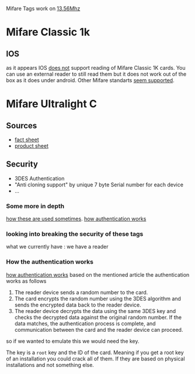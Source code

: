 Mifare Tags work on [13.56Mhz](https://en.wikipedia.org/wiki/MIFARE) 
# Mifare Classic 1k 

## IOS
as it appears IOS [does not](https://forums.developer.apple.com/forums/thread/133179) support reading of Mifare Classic 1K cards. You can use an external reader to still read them but it does not work out of the box as it does under android. Other Mifare standarts [seem supported](https://developer.apple.com/documentation/corenfc/nfcmifaretag). 


# Mifare Ultralight C 

## Sources
- [fact sheet](https://www.nxp.com/docs/en/fact-sheet/MIFARE-ULTRALIGHT-C-FS.pdf)
- [product sheet](https://www.nxp.com/docs/en/data-sheet/MF0ICU2.pdf)


## Security 


- 3DES Authentication 
- "Anti cloning support" by unique 7 byte Serial number for each device
- ...

### Some more in depth 
[how these are used sometimes](https://tech.springcard.com/2010/mifare-ultralight-c-low-cost-yet-high-security/).
[how authentication works](https://www.rfidcard.com/understanding-mifare-ultralight-c-and-its-role-in-secure-access-control/)

### looking into breaking the security of these tags

what we currently have : we have a reader 

### How the authentication works 

[how authentication works](https://www.rfidcard.com/understanding-mifare-ultralight-c-and-its-role-in-secure-access-control/)
based on the mentioned article the authentication works as follows 


1. The reader device sends a random number to the card.
2. The card encrypts the random number using the 3DES algorithm and sends the encrypted data back to the reader device.
3. The reader device decrypts the data using the same 3DES key and checks the decrypted data against the original random number. If the data matches, the authentication process is complete, and communication between the card and the reader device can proceed.

so if we wanted to emulate this we would need the key.  

The key is a `root` key and the ID of the card. Meaning if you get a root key of an installation you could crack all of them. If they are based on physical installations and not something else. 